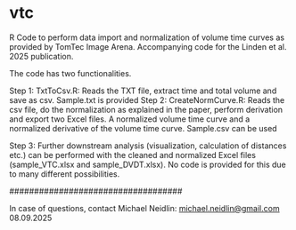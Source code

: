 # vtc
R Code to perform data import and normalization of volume time curves as provided by TomTec Image Arena. Accompanying code for the Linden et al. 2025 publication.

The code has two functionalities. 

Step 1: TxtToCsv.R: Reads the TXT file, extract time and total volume and save as csv. Sample.txt is provided
Step 2: CreateNormCurve.R: Reads the csv file, do the normalization as explained in the paper, perform derivation and export two Excel files. A normalized volume time curve and a normalized derivative of the volume time curve. Sample.csv can be used

Step 3: Further downstream analysis (visualization, calculation of distances etc.) can be performed with the cleaned and normalized Excel files (sample_VTC.xlsx and sample_DVDT.xlsx). No code is provided for this due to many different possibilities.

###################################

In case of questions, contact Michael Neidlin: michael.neidlin@gmail.com
08.09.2025
